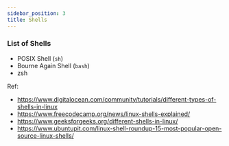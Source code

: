 ```yaml
---
sidebar_position: 3
title: Shells
---
```


### List of Shells

- POSIX Shell (`sh`)
- Bourne Again Shell (`bash`)
- zsh

Ref: 
- https://www.digitalocean.com/community/tutorials/different-types-of-shells-in-linux
- https://www.freecodecamp.org/news/linux-shells-explained/
- https://www.geeksforgeeks.org/different-shells-in-linux/
- https://www.ubuntupit.com/linux-shell-roundup-15-most-popular-open-source-linux-shells/